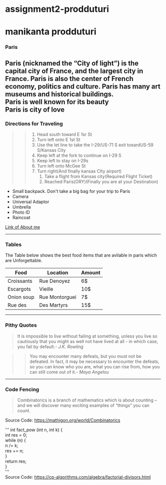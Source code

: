 # assignment2-prodduturi

# manikanta prodduturi
### Paris

Paris (nicknamed the “City of light”) is the capital city of France, and the largest city in France. Paris is also the center of French **economy**, **politics** and **culture**. Paris has many art museums and historical buildings.<br>
**Paris is well known for its beauty**<br>
**Paris is city of love**
---
### Directions for Traveling
>> 1. Head south toward E 1sr St
>> 2. Turn left onto E 1st St
>> 3. Use the let line to take the I-29/US-71 S exit toeardUS-59 S/Kansas City
>> 4. Keep left at the fork to continue on I-29 S
>> 5. Keep left to stay on I-29s
>> 6. Turn left onto McGee St
>> 7. Turn right(And finally kansas CIty airport)
>>      1. Take a flight from Kansas city(Required Flight Ticket)
>>      2. Reached Paris(ORY)(Finally you are at your Destination)

* Small backpack. Don't take a big bag for your trip to Paris
* Camera
* Universal Adaptor
* Umbrella
* Photo ID
* Raincoat

[Link of About me](https://github.com/ManikantaProdduturi/assignment2-prodduturi/blob/main/AboutMe.md)

--------------------
### Tables

The Table below shows the best food items that are avilable in paris which are Unforgettable.

| Food              | Location             | Amount  |
| ---               | ---                  | ---     |
| Croissants        | Rue Denoyez          | 6$      |
| Escargots         | Vieille              | 10$     |
| Onion soup        | Rue Montorguei       | 7$      |
| Rue des           | Des Martyrs          | 15$     |

--------------------

### Pithy Quotes

> It is impossible to live without failing at something, unless you live so cautiously that you might as well not have lived at all - in which case, you fail by default.- *J.K. Rowling*

>> You may encounter many defeats, but you must not be defeated. In fact, it may be necessary to encounter the defeats, so you can know who you are, what you can rise from, how you can still come out of it.- *Maya Angelou*

--------------------

### Code Fencing

> Combinatorics is a branch of mathematics which is about counting – and we will discover many exciting  examples of “things” you can count.<br>

Source Code: <https://mathigon.org/world/Combinatorics><br>

'''
int fact_pow (int n, int k) {<br>
    int res = 0;<br>
    while (n) {<br>
        n /= k;<br>
        res += n;<br>
    }<br>
    return res;<br>
}<br>
'''<br>
Source Code: <https://cp-algorithms.com/algebra/factorial-divisors.html>
